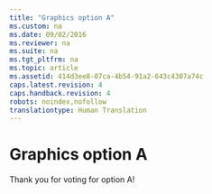```yaml
---
title: "Graphics option A"
ms.custom: na
ms.date: 09/02/2016
ms.reviewer: na
ms.suite: na
ms.tgt_pltfrm: na
ms.topic: article
ms.assetid: 414d3ee8-07ca-4b54-91a2-643c4307a74c
caps.latest.revision: 4
caps.handback.revision: 4
robots: noindex,nofollow
translationtype: Human Translation
---
```

# Graphics option A
Thank you for voting for option A!